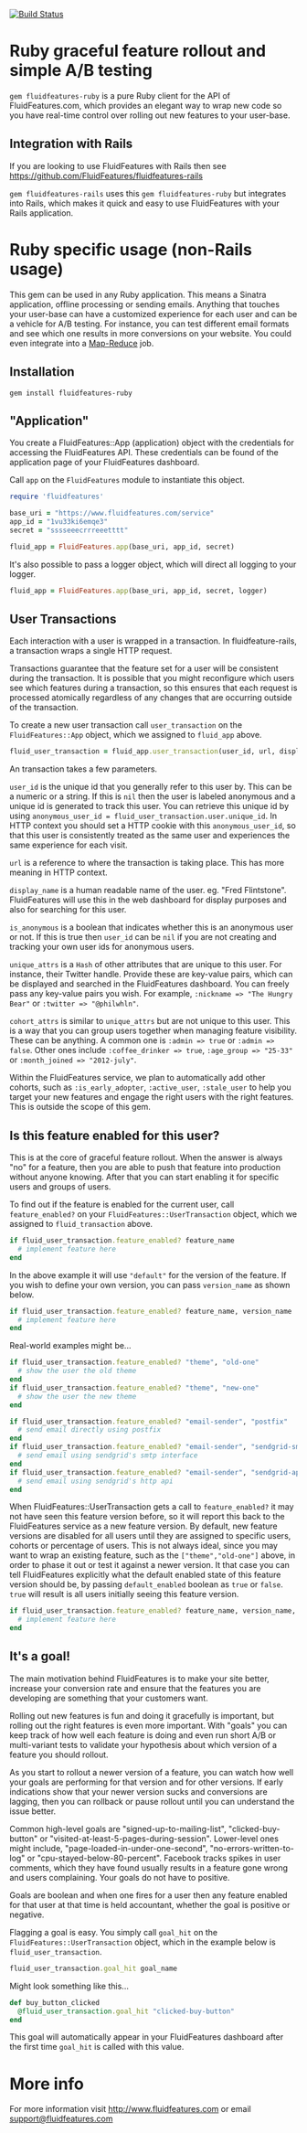 [![Build Status](https://secure.travis-ci.org/FluidFeatures/fluidfeatures-ruby.png)](http://travis-ci.org/FluidFeatures/fluidfeatures-ruby)

Ruby graceful feature rollout and simple A/B testing
====================================================

`gem fluidfeatures-ruby` is a pure Ruby client for the API of FluidFeatures.com, which provides an elegant way to wrap new code so you have real-time control over rolling out new features to your user-base.

Integration with Rails
----------------------

If you are looking to use FluidFeatures with Rails then see https://github.com/FluidFeatures/fluidfeatures-rails

`gem fluidfeatures-rails` uses this `gem fluidfeatures-ruby` but integrates into Rails, which makes it quick and easy to use FluidFeatures with your Rails application.

Ruby specific usage (non-Rails usage)
=====================================

This gem can be used in any Ruby application. This means a Sinatra application, offline processing or sending emails. Anything that touches your user-base can have a customized experience for each user and can be a vehicle for A/B testing. For instance, you can test different email formats and see which one results in more conversions on your website. You could even integrate into a [Map-Reduce](http://www.bigfastblog.com/map-reduce-with-ruby-using-hadoop) job.

Installation
------------

```
gem install fluidfeatures-ruby
```

"Application"
-------------

You create a FluidFeatures::App (application) object with the credentials for accessing the FluidFeatures API. These credentials can be found of the application page of your FluidFeatures dashboard.

Call `app` on the `FluidFeatures` module to instantiate this object.

```ruby
require 'fluidfeatures'

base_uri = "https://www.fluidfeatures.com/service"
app_id = "1vu33ki6emqe3"
secret = "sssseeecrrreeetttt"

fluid_app = FluidFeatures.app(base_uri, app_id, secret)
```

It's also possible to pass a logger object, which will direct all logging to your logger.

```ruby
fluid_app = FluidFeatures.app(base_uri, app_id, secret, logger)
```

User Transactions
-----------------

Each interaction with a user is wrapped in a transaction. In fluidfeature-rails, a transaction wraps a single HTTP request.

Transactions guarantee that the feature set for a user will be consistent during the transaction. It is possible that you might reconfigure which users see which features during a transaction, so this ensures that each request is processed atomically regardless of any changes that are occurring outside of the transaction.

To create a new user transaction call `user_transaction` on the `FluidFeatures::App` object, which we assigned to `fluid_app` above.

```ruby
fluid_user_transaction = fluid_app.user_transaction(user_id, url, display_name, is_anonymous, unique_attrs, cohort_attrs)
```

An transaction takes a few parameters.

`user_id` is the unique id that you generally refer to this user by. This can be a numeric or a string. If this is `nil` then the user is labeled anonymous and a unique id is generated to track this user. You can retrieve this unique id by using `anonymous_user_id = fluid_user_transaction.user.unique_id`. In HTTP context you should set a HTTP cookie with this `anonymous_user_id`, so that this user is consistently treated as the same user and experiences the same experience for each visit.

`url` is a reference to where the transaction is taking place. This has more meaning in HTTP context.

`display_name` is a human readable name of the user. eg. "Fred Flintstone". FluidFeatures will use this in the web dashboard for display purposes and also for searching for this user.

`is_anonymous` is a boolean that indicates whether this is an anonymous user or not. If this is true then `user_id` can be `nil` if you are not creating and tracking your own user ids for anonymous users.

`unique_attrs` is a `Hash` of other attributes that are unique to this user. For instance, their Twitter handle. Provide these are key-value pairs, which can be displayed and searched in the FluidFeatures dashboard. You can freely pass any key-value pairs you wish. For example, `:nickname => "The Hungry Bear"` or `:twitter => "@philwhln"`.

`cohort_attrs` is similar to `unique_attrs` but are not unique to this user. This is a way that you can group users together when managing feature visibility. These can be anything. A common one is `:admin => true` or `:admin => false`. Other ones include `:coffee_drinker => true`, `:age_group => "25-33"` or `:month_joined => "2012-july"`.

Within the FluidFeatures service, we plan to automatically add other cohorts, such as `:is_early_adopter`, `:active_user`, `:stale_user` to help you target your new features and engage the right users with the right features. This is outside the scope of this gem.

Is this feature enabled for this user?
--------------------------------------

This is at the core of graceful feature rollout. When the answer is always "no" for a feature, then you are able to push that feature into production without anyone knowing. After that you can start enabling it for specific users and groups of users.

To find out if the feature is enabled for the current user, call `feature_enabled?` on your `FluidFeatures::UserTransaction` object, which we assigned to `fluid_transaction` above.

```ruby
if fluid_user_transaction.feature_enabled? feature_name
  # implement feature here
end
```

In the above example it will use `"default"` for the version of the feature. If you wish to define your own version, you can pass `version_name` as shown below.

```ruby
if fluid_user_transaction.feature_enabled? feature_name, version_name
  # implement feature here
end
```

Real-world examples might be...

```ruby
if fluid_user_transaction.feature_enabled? "theme", "old-one"
  # show the user the old theme
end
if fluid_user_transaction.feature_enabled? "theme", "new-one"
  # show the user the new theme
end
```

```ruby
if fluid_user_transaction.feature_enabled? "email-sender", "postfix"
  # send email directly using postfix
end
if fluid_user_transaction.feature_enabled? "email-sender", "sendgrid-smtp"
  # send email using sendgrid's smtp interface
end
if fluid_user_transaction.feature_enabled? "email-sender", "sendgrid-api"
  # send email using sendgrid's http api
end
```

When FluidFeatures::UserTransaction gets a call to `feature_enabled?` it may not have seen this feature version before, so it will report this back to the FluidFeatures service as a new feature version. By default, new feature versions are disabled for all users until they are assigned to specific users, cohorts or percentage of users. This is not always ideal, since you may want to wrap an existing feature, such as the `["theme","old-one"]` above, in order to phase it out or test it against a newer version. It that case you can tell FluidFeatures explicitly what the default enabled state of this feature version should be, by passing `default_enabled` boolean as `true` or `false`. `true` will result is all users initially seeing this feature version.

```ruby
if fluid_user_transaction.feature_enabled? feature_name, version_name, default_enabled
  # implement feature here
end
```

It's a goal!
------------

The main motivation behind FluidFeatures is to make your site better, increase your conversion rate and ensure that the features you are developing are something that your customers want.

Rolling out new features is fun and doing it gracefully is important, but rolling out the right features is even more important. With "goals" you can keep track of how well each feature is doing and even run short A/B or multi-variant tests to validate your hypothesis about which version of a feature you should rollout.

As you start to rollout a newer version of a feature, you can watch how well your goals are performing for that version and for other versions. If early indications show that your newer version sucks and conversions are lagging, then you can rollback or pause rollout until you can understand the issue better.

Common high-level goals are "signed-up-to-mailing-list", "clicked-buy-button" or "visited-at-least-5-pages-during-session". Lower-level ones might include, "page-loaded-in-under-one-second", "no-errors-written-to-log" or "cpu-stayed-below-80-percent". Facebook tracks spikes in user comments, which they have found usually results in a feature gone wrong and users complaining. Your goals do not have to positive.

Goals are boolean and when one fires for a user then any feature enabled for that user at that time is held accountant, whether the goal is positive or negative.

Flagging a goal is easy. You simply call `goal_hit` on the `FluidFeatures::UserTransaction` object, which in the example below is `fluid_user_transaction`.

```ruby
fluid_user_transaction.goal_hit goal_name
```

Might look something like this...

```ruby
def buy_button_clicked
  @fluid_user_transaction.goal_hit "clicked-buy-button"
end
```

This goal will automatically appear in your FluidFeatures dashboard after the first time `goal_hit` is called with this value.

More info
=========

For more information visit http://www.fluidfeatures.com or email support@fluidfeatures.com

